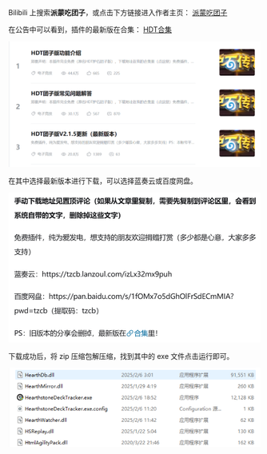 Bilibili 上搜索**派蒙吃团子**，或点击下方链接进入作者主页：
[派蒙吃团子](https://space.bilibili.com/315489872?spm_id_from=333.337.0.0)

在公告中可以看到，插件的最新版在合集：
[HDT合集](https://www.bilibili.com/read/readlist/rl454015)

![](images/mk-2025-02-15-12-55-45.png ':size=60%')

在其中选择最新版本进行下载，可以选择蓝奏云或百度网盘。

![](images/mk-2025-02-15-12-56-22.png ':size=60%')

下载成功后，将 zip 压缩包解压缩，找到其中的 exe 文件点击运行即可。

![](images/mk-2025-02-15-12-57-44.png ':size=60%')